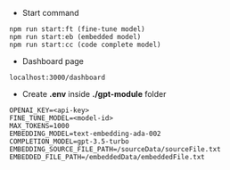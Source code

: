 - Start command

```
npm run start:ft (fine-tune model)
npm run start:eb (embedded model)
npm run start:cc (code complete model)
```

- Dashboard page

```
localhost:3000/dashboard
```

- Create **.env** inside **./gpt-module** folder

```
OPENAI_KEY=<api-key>
FINE_TUNE_MODEL=<model-id>
MAX_TOKENS=1000
EMBEDDING_MODEL=text-embedding-ada-002
COMPLETION_MODEL=gpt-3.5-turbo
EMBEDDING_SOURCE_FILE_PATH=/sourceData/sourceFile.txt
EMBEDDED_FILE_PATH=/embeddedData/embeddedFile.txt
```
